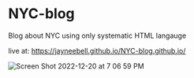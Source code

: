 # NYC-blog
Blog about NYC using only systematic HTML langauge


live at: https://jayneebell.github.io/NYC-blog.github.io/



![Screen Shot 2022-12-20 at 7 06 59 PM](https://user-images.githubusercontent.com/120398603/208796639-57353e68-b6e3-4be0-aa72-17593f55f72e.png)
